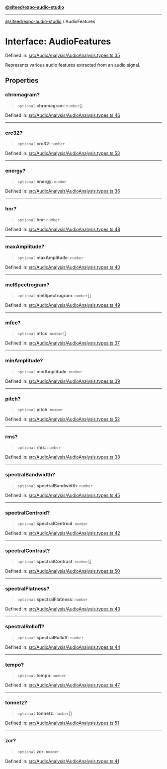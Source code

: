 [**@siteed/expo-audio-studio**](../README.md)

***

[@siteed/expo-audio-studio](../README.md) / AudioFeatures

# Interface: AudioFeatures

Defined in: [src/AudioAnalysis/AudioAnalysis.types.ts:35](https://github.com/deeeed/expo-audio-stream/blob/34ea5104fe661743627b2234f95382ba6980a44c/packages/expo-audio-studio/src/AudioAnalysis/AudioAnalysis.types.ts#L35)

Represents various audio features extracted from an audio signal.

## Properties

### chromagram?

> `optional` **chromagram**: `number`[]

Defined in: [src/AudioAnalysis/AudioAnalysis.types.ts:46](https://github.com/deeeed/expo-audio-stream/blob/34ea5104fe661743627b2234f95382ba6980a44c/packages/expo-audio-studio/src/AudioAnalysis/AudioAnalysis.types.ts#L46)

***

### crc32?

> `optional` **crc32**: `number`

Defined in: [src/AudioAnalysis/AudioAnalysis.types.ts:53](https://github.com/deeeed/expo-audio-stream/blob/34ea5104fe661743627b2234f95382ba6980a44c/packages/expo-audio-studio/src/AudioAnalysis/AudioAnalysis.types.ts#L53)

***

### energy?

> `optional` **energy**: `number`

Defined in: [src/AudioAnalysis/AudioAnalysis.types.ts:36](https://github.com/deeeed/expo-audio-stream/blob/34ea5104fe661743627b2234f95382ba6980a44c/packages/expo-audio-studio/src/AudioAnalysis/AudioAnalysis.types.ts#L36)

***

### hnr?

> `optional` **hnr**: `number`

Defined in: [src/AudioAnalysis/AudioAnalysis.types.ts:48](https://github.com/deeeed/expo-audio-stream/blob/34ea5104fe661743627b2234f95382ba6980a44c/packages/expo-audio-studio/src/AudioAnalysis/AudioAnalysis.types.ts#L48)

***

### maxAmplitude?

> `optional` **maxAmplitude**: `number`

Defined in: [src/AudioAnalysis/AudioAnalysis.types.ts:40](https://github.com/deeeed/expo-audio-stream/blob/34ea5104fe661743627b2234f95382ba6980a44c/packages/expo-audio-studio/src/AudioAnalysis/AudioAnalysis.types.ts#L40)

***

### melSpectrogram?

> `optional` **melSpectrogram**: `number`[]

Defined in: [src/AudioAnalysis/AudioAnalysis.types.ts:49](https://github.com/deeeed/expo-audio-stream/blob/34ea5104fe661743627b2234f95382ba6980a44c/packages/expo-audio-studio/src/AudioAnalysis/AudioAnalysis.types.ts#L49)

***

### mfcc?

> `optional` **mfcc**: `number`[]

Defined in: [src/AudioAnalysis/AudioAnalysis.types.ts:37](https://github.com/deeeed/expo-audio-stream/blob/34ea5104fe661743627b2234f95382ba6980a44c/packages/expo-audio-studio/src/AudioAnalysis/AudioAnalysis.types.ts#L37)

***

### minAmplitude?

> `optional` **minAmplitude**: `number`

Defined in: [src/AudioAnalysis/AudioAnalysis.types.ts:39](https://github.com/deeeed/expo-audio-stream/blob/34ea5104fe661743627b2234f95382ba6980a44c/packages/expo-audio-studio/src/AudioAnalysis/AudioAnalysis.types.ts#L39)

***

### pitch?

> `optional` **pitch**: `number`

Defined in: [src/AudioAnalysis/AudioAnalysis.types.ts:52](https://github.com/deeeed/expo-audio-stream/blob/34ea5104fe661743627b2234f95382ba6980a44c/packages/expo-audio-studio/src/AudioAnalysis/AudioAnalysis.types.ts#L52)

***

### rms?

> `optional` **rms**: `number`

Defined in: [src/AudioAnalysis/AudioAnalysis.types.ts:38](https://github.com/deeeed/expo-audio-stream/blob/34ea5104fe661743627b2234f95382ba6980a44c/packages/expo-audio-studio/src/AudioAnalysis/AudioAnalysis.types.ts#L38)

***

### spectralBandwidth?

> `optional` **spectralBandwidth**: `number`

Defined in: [src/AudioAnalysis/AudioAnalysis.types.ts:45](https://github.com/deeeed/expo-audio-stream/blob/34ea5104fe661743627b2234f95382ba6980a44c/packages/expo-audio-studio/src/AudioAnalysis/AudioAnalysis.types.ts#L45)

***

### spectralCentroid?

> `optional` **spectralCentroid**: `number`

Defined in: [src/AudioAnalysis/AudioAnalysis.types.ts:42](https://github.com/deeeed/expo-audio-stream/blob/34ea5104fe661743627b2234f95382ba6980a44c/packages/expo-audio-studio/src/AudioAnalysis/AudioAnalysis.types.ts#L42)

***

### spectralContrast?

> `optional` **spectralContrast**: `number`[]

Defined in: [src/AudioAnalysis/AudioAnalysis.types.ts:50](https://github.com/deeeed/expo-audio-stream/blob/34ea5104fe661743627b2234f95382ba6980a44c/packages/expo-audio-studio/src/AudioAnalysis/AudioAnalysis.types.ts#L50)

***

### spectralFlatness?

> `optional` **spectralFlatness**: `number`

Defined in: [src/AudioAnalysis/AudioAnalysis.types.ts:43](https://github.com/deeeed/expo-audio-stream/blob/34ea5104fe661743627b2234f95382ba6980a44c/packages/expo-audio-studio/src/AudioAnalysis/AudioAnalysis.types.ts#L43)

***

### spectralRolloff?

> `optional` **spectralRolloff**: `number`

Defined in: [src/AudioAnalysis/AudioAnalysis.types.ts:44](https://github.com/deeeed/expo-audio-stream/blob/34ea5104fe661743627b2234f95382ba6980a44c/packages/expo-audio-studio/src/AudioAnalysis/AudioAnalysis.types.ts#L44)

***

### tempo?

> `optional` **tempo**: `number`

Defined in: [src/AudioAnalysis/AudioAnalysis.types.ts:47](https://github.com/deeeed/expo-audio-stream/blob/34ea5104fe661743627b2234f95382ba6980a44c/packages/expo-audio-studio/src/AudioAnalysis/AudioAnalysis.types.ts#L47)

***

### tonnetz?

> `optional` **tonnetz**: `number`[]

Defined in: [src/AudioAnalysis/AudioAnalysis.types.ts:51](https://github.com/deeeed/expo-audio-stream/blob/34ea5104fe661743627b2234f95382ba6980a44c/packages/expo-audio-studio/src/AudioAnalysis/AudioAnalysis.types.ts#L51)

***

### zcr?

> `optional` **zcr**: `number`

Defined in: [src/AudioAnalysis/AudioAnalysis.types.ts:41](https://github.com/deeeed/expo-audio-stream/blob/34ea5104fe661743627b2234f95382ba6980a44c/packages/expo-audio-studio/src/AudioAnalysis/AudioAnalysis.types.ts#L41)
